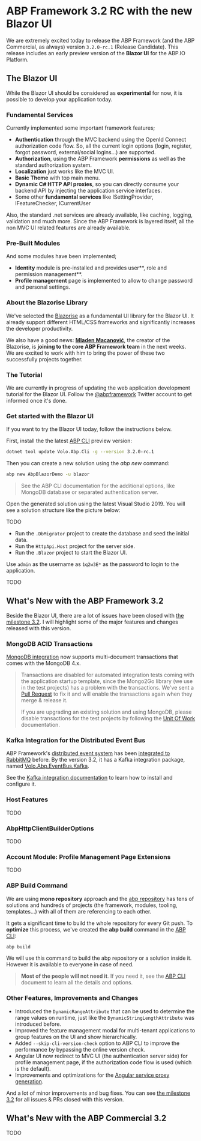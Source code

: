 # ABP Framework 3.2 RC with the new Blazor UI

We are extremely excited today to release the ABP Framework (and the ABP Commercial, as always) version `3.2.0-rc.1` (Release Candidate). This release includes an early preview version of the **Blazor UI** for the ABP.IO Platform.

## The Blazor UI

While the Blazor UI should be considered as **experimental** for now, it is possible to develop your application today.

### Fundamental Services

Currently implemented some important framework features;

* **Authentication** through the MVC backend using the OpenId Connect authorization code flow. So, all the current login options (login, register, forgot password, external/social logins...) are supported.
* **Authorization**, using the ABP Framework **permissions** as well as the standard authorization system.
* **Localization** just works like the MVC UI.
* **Basic Theme** with top main menu.
* **Dynamic C# HTTP API proxies**, so you can directly consume your backend API by injecting the application service interfaces.
* Some other **fundamental services** like ISettingProvider, IFeatureChecker, ICurrentUser

Also, the standard .net services are already available, like caching, logging, validation and much more. Since the ABP Framework is layered itself, all the non MVC UI related features are already available.

### Pre-Built Modules

And some modules have been implemented;

* **Identity** module is pre-installed and provides user**, role and permission management**.
* **Profile management** page is implemented to allow to change password and personal settings.

### About the Blazorise Library

We've selected the [Blazorise](https://blazorise.com/) as a fundamental UI library for the Blazor UI. It already support different HTML/CSS frameworks and significantly increases the developer productivity.

We also have a good news: **[Mladen Macanović](https://github.com/stsrki)**, the creator of the Blazorise, is **joining to the core ABP Framework team** in the next weeks. We are excited to work with him to bring the power of these two successfully projects together.

### The Tutorial

We are currently in progress of updating the web application development tutorial for the Blazor UI. Follow the [@abpframework](https://twitter.com/abpframework) Twitter account to get informed once it's done.

### Get started with the Blazor UI

If you want to try the Blazor UI today, follow the instructions below.

First, install the the latest [ABP CLI](https://docs.abp.io/en/abp/latest/CLI) preview version:

````bash
dotnet tool update Volo.Abp.Cli -g --version 3.2.0-rc.1
````

Then you can create a new solution using the *abp new* command:

````bash
abp new AbpBlazorDemo -u blazor
````

> See the ABP CLI documentation for the additional options, like MongoDB database or separated authentication server.

Open the generated solution using the latest Visual Studio 2019. You will see a solution structure like the picture below:

TODO

* Run the `.DbMigrator` project to create the database and seed the initial data.
* Run the `HttpApi.Host` project for the server side.
* Run the `.Blazor` project to start the Blazor UI.

Use `admin` as the username as `1q2w3E*` as the password to login to the application.

TODO

## What's New with the ABP Framework 3.2

Beside the Blazor UI, there are a lot of issues have been closed with [the milestone 3.2](https://github.com/abpframework/abp/milestone/39?closed=1). I will highlight some of the major features and changes released with this version.

### MongoDB ACID Transactions

[MongoDB integration](https://docs.abp.io/en/abp/latest/MongoDB) now supports multi-document transactions that comes with the MongoDB 4.x.

> Transactions are disabled for automated integration tests coming with the application startup template, since the Mongo2Go library (we use in the test projects) has a problem with the transactions. We've sent a [Pull Request](https://github.com/Mongo2Go/Mongo2Go/pull/101) to fix it and will enable the transactions again when they merge & release it.
>
> If you are upgrading an existing solution and using MongoDB, please disable transactions for the test projects by following the [Unit Of Work](https://docs.abp.io/en/abp/latest/Unit-Of-Work) documentation.

### Kafka Integration for the Distributed Event Bus

ABP Framework's [distributed event system](https://docs.abp.io/en/abp/latest/Distributed-Event-Bus) has been [integrated to RabbitMQ](https://docs.abp.io/en/abp/latest/Distributed-Event-Bus-RabbitMQ-Integration) before. By the version 3.2, it has a Kafka integration package, named [Volo.Abp.EventBus.Kafka](https://www.nuget.org/packages/Volo.Abp.EventBus.Kafka).

See the [Kafka integration documentation](https://docs.abp.io/en/abp/latest/Distributed-Event-Bus-Kafka-Integration) to learn how to install and configure it.

### Host Features

TODO

### AbpHttpClientBuilderOptions

TODO

### Account Module: Profile Management Page Extensions

TODO

### ABP Build Command

We are using **mono repository** approach and the [abp repository](https://github.com/abpframework/abp) has tens of solutions and hundreds of projects (the framework, modules, tooling, templates...) with all of them are referencing to each other.

It gets a significant time to build the whole repository for every Git push. To **optimize** this process, we've created the **abp build** command in the [ABP CLI](https://docs.abp.io/en/abp/latest/CLI):

````bash
abp build
````

We will use this command to build the abp repository or a solution inside it. However it is available to everyone in case of need.

> **Most of the people will not need it**. If you need it, see the [ABP CLI](https://docs.abp.io/en/abp/latest/CLI) document to learn all the details and options.

### Other Features, Improvements and Changes

* Introduced the `DynamicRangeAttribute` that can be used to determine the range values on runtime, just like the `DynamicStringLengthAttribute` was introduced before.
* Improved the feature management modal for multi-tenant applications to group features on the UI and show hierarchically.
* Added `--skip-cli-version-check` option to ABP CLI to improve the performance by bypassing the online version check.
* Angular UI now redirect to MVC UI (the authentication server side) for profile management page, if the authorization code flow is used (which is the default).
* Improvements and optimizations for the [Angular service proxy generation](https://blog.abp.io/abp/Introducing-the-Angular-Service-Proxy-Generation).

And a lot of minor improvements and bug fixes. You can see [the milestone 3.2](https://github.com/abpframework/abp/milestone/39?closed=1) for all issues & PRs closed with this version.

## What's New with the ABP Commercial 3.2

TODO